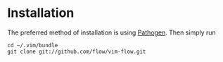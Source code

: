 Installation
============

The preferred method of installation is using [Pathogen][pathogen].  Then
simply run

    cd ~/.vim/bundle
    git clone git://github.com/flow/vim-flow.git

[pathogen]: https://github.com/tpope/vim-pathogen
